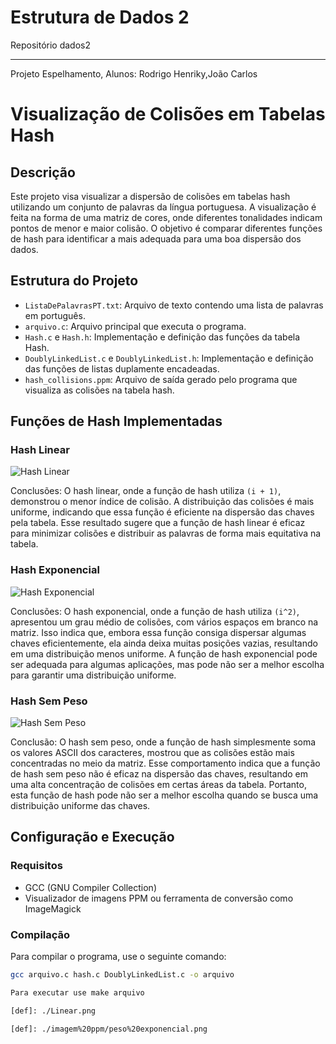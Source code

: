 # Estrutura de Dados 2
Repositório dados2

------------------------------------------------------
Projeto Espelhamento, Alunos: Rodrigo Henriky,João Carlos

# Visualização de Colisões em Tabelas Hash

## Descrição

Este projeto visa visualizar a dispersão de colisões em tabelas hash utilizando um conjunto de palavras da língua portuguesa. A visualização é feita na forma de uma matriz de cores, onde diferentes tonalidades indicam pontos de menor e maior colisão. O objetivo é comparar diferentes funções de hash para identificar a mais adequada para uma boa dispersão dos dados.

## Estrutura do Projeto

- `ListaDePalavrasPT.txt`: Arquivo de texto contendo uma lista de palavras em português.
- `arquivo.c`: Arquivo principal que executa o programa.
- `Hash.c` e `Hash.h`: Implementação e definição das funções da tabela Hash.
- `DoublyLinkedList.c` e `DoublyLinkedList.h`: Implementação e definição das funções de listas duplamente encadeadas.
- `hash_collisions.ppm`: Arquivo de saída gerado pelo programa que visualiza as colisões na tabela hash.

## Funções de Hash Implementadas

### Hash Linear

![Hash Linear](./linear.png)


Conclusões: O hash linear, onde a função de hash utiliza `(i + 1)`, demonstrou o menor índice de colisão. A distribuição das colisões é mais uniforme, indicando que essa função é eficiente na dispersão das chaves pela tabela. Esse resultado sugere que a função de hash linear é eficaz para minimizar colisões e distribuir as palavras de forma mais equitativa na tabela.

### Hash Exponencial

![Hash Exponencial](./peso%20exponencial.png)


Conclusões: O hash exponencial, onde a função de hash utiliza `(i^2)`, apresentou um grau médio de colisões, com vários espaços em branco na matriz. Isso indica que, embora essa função consiga dispersar algumas chaves eficientemente, ela ainda deixa muitas posições vazias, resultando em uma distribuição menos uniforme. A função de hash exponencial pode ser adequada para algumas aplicações, mas pode não ser a melhor escolha para garantir uma distribuição uniforme.

### Hash Sem Peso

![Hash Sem Peso](./Hash%20sem%20peso.png.)


Conclusão: O hash sem peso, onde a função de hash simplesmente soma os valores ASCII dos caracteres, mostrou que as colisões estão mais concentradas no meio da matriz. Esse comportamento indica que a função de hash sem peso não é eficaz na dispersão das chaves, resultando em uma alta concentração de colisões em certas áreas da tabela. Portanto, esta função de hash pode não ser a melhor escolha quando se busca uma distribuição uniforme das chaves.

## Configuração e Execução

### Requisitos

- GCC (GNU Compiler Collection)
- Visualizador de imagens PPM ou ferramenta de conversão como ImageMagick

### Compilação

Para compilar o programa, use o seguinte comando:

```sh
gcc arquivo.c hash.c DoublyLinkedList.c -o arquivo

Para executar use make arquivo

[def]: ./Linear.png

[def]: ./imagem%20ppm/peso%20exponencial.png